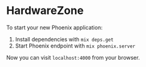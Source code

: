 # HardwareZone

To start your new Phoenix application:

1. Install dependencies with `mix deps.get`
2. Start Phoenix endpoint with `mix phoenix.server`

Now you can visit `localhost:4000` from your browser.
